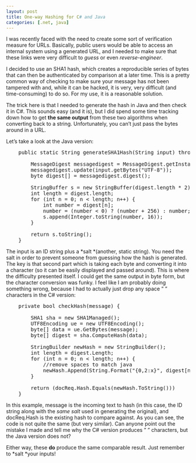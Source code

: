 ```yaml
---
layout: post
title: One-way Hashing for C# and Java
categories: [.net, java]
---
```


I was recently faced with the need to create some sort of verification measure for URLs.  Basically, public users would be able to access an internal system using a generated URL, and I needed to make sure that these links were very difficult to *guess* or even *reverse-engineer*.

I decided to use an SHA1 hash, which creates a reproducible series of bytes that can then be authenticated by comparison at a later time.  This is a pretty common way of checking to make sure your message has not been tampered with and, while it can be hacked, it is very, very difficult (and time-consuming) to do so.  For my use, it is a reasonable solution.

The trick here is that I needed to generate the hash in Java and then check it in C#.  This sounds easy (and it is), but I did spend some time tracking down how to get **the same output** from these two algorithms when converting back to a string.  Unfortunately,  you can’t just pass the bytes around in a URL.

Let’s take a look at the Java version:

<pre class="prettyprint">
    public static String generateSHA1Hash(String input) throws Exception {

		MessageDigest messagedigest = MessageDigest.getInstance("SHA");
		messagedigest.update(input.getBytes("UTF-8"));
		byte digest[] = messagedigest.digest();

		StringBuffer s = new StringBuffer(digest.length * 2);
		int length = digest.length;
		for (int n = 0; n &lt; length; n++) {
			int number = digest[n];
			number = (number &lt; 0) ? (number + 256) : number;
			s.append(Integer.toString(number, 16));
		}

		return s.toString();
	}
</pre>     

The input is an ID string plus a *salt *(another, static string).  You need the salt in order to prevent someone from guessing how the hash  is generated.  The key is that second part which is taking each byte and converting it into a character (so it can be easily displayed and passed around).  This is where the difficulty presented itself.  I could get the same output in byte form, but the character conversion was funky.  I feel like I am probably doing something wrong, because I had to actually just drop any space ” ” characters in the C# version:

<pre class="prettyprint">
    private bool checkHash(message) {

		SHA1 sha = new SHA1Managed();
		UTF8Encoding ue = new UTF8Encoding();
		byte[] data = ue.GetBytes(message);
		byte[] digest = sha.ComputeHash(data);

		StringBuilder newHash = new StringBuilder();
		int length = digest.Length;
		for (int n = 0; n &lt; length; n++) {
			//remove spaces to match java
			newHash.Append(String.Format("{0,2:x}", digest[n]).Replace(" ", String.Empty));
		}

		return (docReq.Hash.Equals(newHash.ToString()))
	}
</pre>

In this example, message is the incoming text to hash (in this case, the ID string along with the *same salt* used in generating the original), and docReq.Hash is the existing hash to compare against.  As you can see, the code is not quite the same (but very similar).  Can anyone point out the mistake I made and tell me why the C# version produces ” ” characters, but the Java version does not?

Either way, these **do** produce the same comparable result.  Just remember to *salt *your inputs!  
